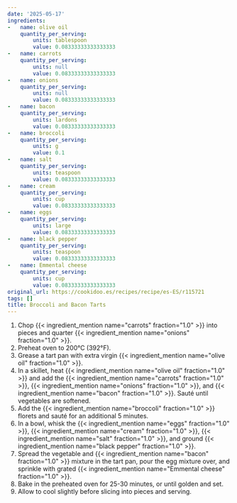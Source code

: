 ```yaml
---
date: '2025-05-17'
ingredients:
-   name: olive oil
    quantity_per_serving:
        units: tablespoon
        value: 0.08333333333333333
-   name: carrots
    quantity_per_serving:
        units: null
        value: 0.08333333333333333
-   name: onions
    quantity_per_serving:
        units: null
        value: 0.08333333333333333
-   name: bacon
    quantity_per_serving:
        units: lardons
        value: 0.08333333333333333
-   name: broccoli
    quantity_per_serving:
        units: g
        value: 0.1
-   name: salt
    quantity_per_serving:
        units: teaspoon
        value: 0.08333333333333333
-   name: cream
    quantity_per_serving:
        units: cup
        value: 0.08333333333333333
-   name: eggs
    quantity_per_serving:
        units: large
        value: 0.08333333333333333
-   name: black pepper
    quantity_per_serving:
        units: teaspoon
        value: 0.08333333333333333
-   name: Emmental cheese
    quantity_per_serving:
        units: cup
        value: 0.08333333333333333
original_url: https://cookidoo.es/recipes/recipe/es-ES/r115721
tags: []
title: Broccoli and Bacon Tarts
---
```


1. Chop {{< ingredient_mention name="carrots" fraction="1.0" >}} into pieces and quarter {{< ingredient_mention name="onions" fraction="1.0" >}}.
2. Preheat oven to 200°C (392°F).
3. Grease a tart pan with extra virgin {{< ingredient_mention name="olive oil" fraction="1.0" >}}.
4. In a skillet, heat {{< ingredient_mention name="olive oil" fraction="1.0" >}} and add the {{< ingredient_mention name="carrots" fraction="1.0" >}}, {{< ingredient_mention name="onions" fraction="1.0" >}}, and {{< ingredient_mention name="bacon" fraction="1.0" >}}. Sauté until vegetables are softened.
5. Add the {{< ingredient_mention name="broccoli" fraction="1.0" >}} florets and sauté for an additional 5 minutes.
6. In a bowl, whisk the {{< ingredient_mention name="eggs" fraction="1.0" >}}, {{< ingredient_mention name="cream" fraction="1.0" >}}, {{< ingredient_mention name="salt" fraction="1.0" >}}, and ground {{< ingredient_mention name="black pepper" fraction="1.0" >}}.
7. Spread the vegetable and {{< ingredient_mention name="bacon" fraction="1.0" >}} mixture in the tart pan, pour the egg mixture over, and sprinkle with grated {{< ingredient_mention name="Emmental cheese" fraction="1.0" >}}.
8. Bake in the preheated oven for 25-30 minutes, or until golden and set.
9. Allow to cool slightly before slicing into pieces and serving.
